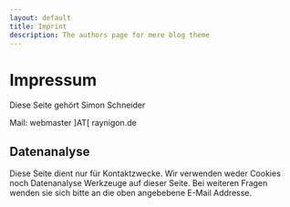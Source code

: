 ```yaml
---
layout: default
title: Imprint
description: The authors page for mere blog theme
---
```


# Impressum

Diese Seite gehört Simon Schneider

Mail: webmaster ]AT[ raynigon.de

## Datenanalyse
Diese Seite dient nur für Kontaktzwecke. Wir verwenden weder Cookies noch Datenanalyse Werkzeuge auf dieser Seite. Bei weiteren Fragen wenden sie sich bitte an die oben angebebene E-Mail Addresse. 

